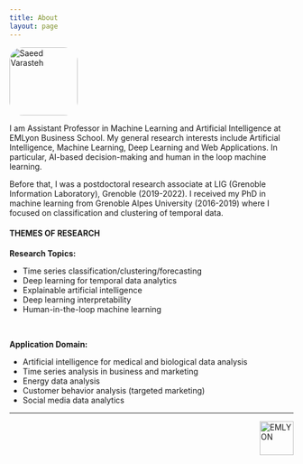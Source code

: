 ```yaml
---
title: About
layout: page
---
```


<img style="width:121px; border-radius: 20%;" alt="Saeed Varasteh" src="{{ site.url }}/assets/images/saeed.png">

<p>
I am Assistant Professor in Machine Learning and Artificial Intelligence at EMLyon Business School. My general research interests include Artificial Intelligence, Machine Learning, Deep Learning and Web Applications. In particular, AI-based decision-making and human in the loop machine learning.
</p>
<p>
Before that, I was a postdoctoral research associate at LIG (Grenoble Information Laboratory), Grenoble (2019-2022). I received my PhD in machine learning from Grenoble Alpes University (2016-2019) where I focused on classification and clustering of temporal data. 
</p>
<p>
<h4>THEMES OF RESEARCH</h4>

<b>Research Topics:</b>
<ul>
<li>Time series classification/clustering/forecasting</li>
<li>Deep learning for temporal data analytics</li>
<li>Explainable artificial intelligence</li>
<li>Deep learning interpretability</li>
<li>Human-in-the-loop machine learning</li>
</ul>
<br/>

<b>Application Domain:</b>
<ul>
<li>Artificial intelligence for medical and biological data analysis</li>
<li>Time series analysis in business and marketing</li>
<li>Energy data analysis</li>
<li>Customer behavior analysis (targeted marketing)</li>
<li>Social media data analytics</li>
</ul>
</p>
<hr/>

<div style="min-height:70px;margin-bottom:5px">
<a href="https://em-lyon.com/en/saeed-varasteh-yazdi/briefly">
<img style="width:60px; float: right;" alt="EMLYON" src="{{ site.url }}/assets/images/emlyon.png">
</a>
</div>
